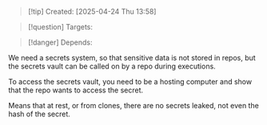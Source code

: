 
>[!tip] Created: [2025-04-24 Thu 13:58]

>[!question] Targets: 

>[!danger] Depends: 

We need a secrets system, so that sensitive data is not stored in repos, but the secrets vault can be called on by a repo during executions.

To access the secrets vault, you need to be a hosting computer and show that the repo wants to access the secret.

Means that at rest, or from clones, there are no secrets leaked, not even the hash of the secret.